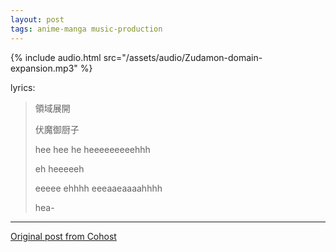 ```yaml
---
layout: post
tags: anime-manga music-production
---
```



{% include audio.html src="/assets/audio/Zudamon-domain-expansion.mp3" %}


lyrics:

<blockquote>
<p>領域展開</p>
<p>伏魔御厨子</p>
<p>hee hee he heeeeeeeeehhh</p>
<p>eh heeeeeh</p>
<p>eeeee ehhhh eeeaaeaaaahhhh</p>
<p>hea-</p>
</blockquote>

---

[Original post from Cohost](https://cohost.org/meow-d/post/5713812-just-installed-voice)
